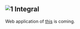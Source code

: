 ![1](https://github.com/monstaHD/Integral/raw/master/images/favicon.ico) Integral
---
Web application of [this](https://github.com/monstaHD/Gaussian_Quadrature) is coming.
